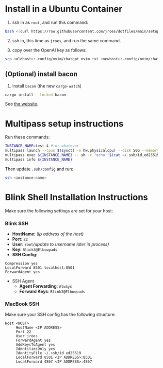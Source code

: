 # Install in a Ubuntu Container

1. ssh in as `root`, and run this command:

```sh
bash <(curl https://raw.githubusercontent.com/jroes/dotfiles/main/setup/setup_bootstrap.bash)
```

2. ssh in, this time as `jroes`, and run the same command.

3. copy over the OpenAI key as follows:

```sh
scp <oldhost>:.config/nvim/chatgpt_nvim.txt <newhost>:.config/nvim/chatgpt_nvim.txt
```

## (Optional) install bacon

1. Install `bacon` (the new `cargo-watch`)

```sh
cargo install --locked bacon
```

See [the website](https://dystroy.org/bacon/).

# Multipass setup instructions

Run these commands:

```sh
INSTANCE_NAME=test-4 # or whatever
multipass launch --cpus $(sysctl -n hw.physicalcpu) --disk 50G --memory $(echo "scale=1; $(sysctl -n hw.memsize) / 4 / 1073741824" | bc)G --name ${INSTANCE_NAME}
multipass exec ${INSTANCE_NAME} -- sh -c "echo '$(cat ~/.ssh/id_ed25519.pub)' >> /home/ubuntu/.ssh/authorized_keys"
multipass info ${INSTANCE_NAME}
```

Then update `.ssh/config` and run:

```sh
ssh <instance-name>
```

# Blink Shell Installation Instructions

Make sure the following settings are set for your host:

### Blink SSH

* **HostName**: *(Ip address of the host)*
* **Port**: `22`
* **User**: `root`*(update to username later in process)*
* **Key**: `Blink3@Elbowpads`
* **SSH Config**: 
```
Compression yes
LocalForward 8501 localhost:8501
ForwardAgent yes
```
* SSH Agent
    * **Agent Forwarding**: `Always`
    * **Forward Keys**: `Blink3@Elbowpads`

### MacBook SSH

Make sure your SSH config has the following structure:

```
Host <HOST>
     HostName <IP ADDRESS>
     Port 22
     User jroes
     ForwardAgent yes
     AddKeysToAgent yes
     IdentitiesOnly yes
     IdentityFile ~/.ssh/id_ed25519
     LocalForward 8501 <IP ADDRESS>:8501
     LocalForward 4867 <IP ADDRESS>:4867
```
